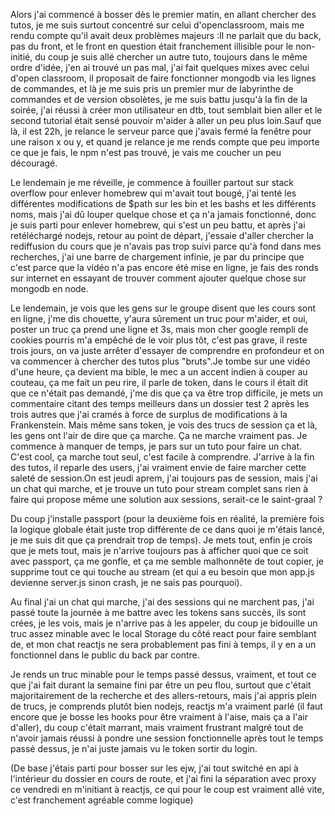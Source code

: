 Alors j'ai commencé à bosser dès le premier matin, en allant chercher des tutos, je me suis surtout concentré sur celui d'openclassroom, mais me rendu compte qu'il avait deux problèmes majeurs :Il ne parlait que du back, pas du front, et le front en question était franchement illisible pour le non-initié, du coup je suis allé chercher un autre tuto, toujours dans le même ordre d'idée, j'en ai trouvé un pas mal, j'ai fait quelques mixes avec celui d'open classroom, il proposait de faire fonctionner mongodb via les lignes de commandes, et là je me suis pris un premier mur de labyrinthe de commandes et de version obsolètes, je me suis battu jusqu'à la fin de la soirée, j'ai réussi à créer mon utilisateur en dtb, tout semblait bien aller et le second tutorial était sensé pouvoir m'aider à aller un peu plus loin.Sauf que là, il est 22h, je relance le serveur parce que j'avais fermé la fenêtre pour une raison x ou y, et quand je relance je me rends compte que peu importe ce que je fais, le npm n'est pas trouvé, je vais me coucher un peu découragé.

Le lendemain je me réveille, je commence à fouiller partout sur stack overflow pour enlever homebrew qui m'avait tout bougé, j'ai tenté les différentes modifications de $path sur les bin et les bashs et les différents noms, mais j'ai dû louper quelque chose et ça n'a jamais fonctionné, donc je suis parti pour enlever homebrew, qui s'est un peu battu, et après j'ai retéléchargé nodejs, retour au point de départ, j'essaie d'aller chercher la rediffusion du cours que je n'avais pas trop suivi parce qu'à fond dans mes recherches, j'ai une barre de chargement infinie, je par du principe  que c'est parce que la vidéo n'a pas encore été mise en ligne, je fais des ronds sur internet en essayant de trouver comment ajouter quelque chose sur mongodb en node.

Le lendemain, je vois que les gens sur le groupe disent que les cours sont en ligne, j'me dis chouette, y'aura sûrement un truc pour m'aider, et oui, poster un truc ça prend une ligne et 3s, mais mon cher google rempli de cookies pourris m'a empêché de le voir plus tôt, c'est pas grave, il reste trois jours, on va juste arrêter d'essayer de comprendre en profondeur et on va commencer à chercher des tutos plus "bruts".Je tombe sur une vidéo d'une heure, ça devient ma bible, le mec a un accent indien à couper au couteau, ça me fait un peu rire, il parle de token, dans le cours il était dit que ce n'était pas demandé, j'me dis que ça va être trop difficile, je mets un commentaire citant des temps meilleurs dans un dossier test 2 après les trois autres que j'ai cramés à force de surplus de modifications à la Frankenstein.
Mais même sans token, je vois des trucs de session ça et là, les gens ont l'air de dire que ça marche.
Ça ne marche vraiment pas.
Je commence à manquer de temps, je pars sur un tuto pour faire un chat.
C'est cool, ça marche tout seul, c'est facile à comprendre.
J'arrive à la fin des tutos, il reparle des users, j'ai vraiment envie de faire marcher cette saleté de session.On est jeudi aprem, j'ai toujours pas de session, mais j'ai un chat qui marche, et je trouve un tuto pour stream complet sans rien à faire qui propose même une solution aux sessions, serait-ce le saint-graal ?

Du coup j'installe passport (pour la deuxième fois en réalité, la première fois la logique globale était juste trop différente de ce dans quoi je m'étais lancé, je me suis dit que ça prendrait trop de temps).
Je mets tout, enfin je crois que je mets tout, mais je n'arrive toujours pas à afficher quoi que ce soit avec passport, ça me gonfle, et ça me semble malhonnête de tout copier, je supprime tout ce qui touche au stream (et qui a eu besoin que mon app.js devienne server.js sinon crash, je ne sais pas pourquoi).

Au final j'ai un chat qui marche, j'ai des sessions qui ne marchent pas, j'ai passé toute la journée à me battre avec les tokens sans succès, ils sont crées, je les vois, mais je n'arrive pas à les appeler, du coup je bidouille un truc assez minable avec le local Storage du côté react pour faire semblant de, et mon chat reactjs ne sera probablement pas fini à temps, il y en a un fonctionnel dans le public du back par contre.

Je rends un truc minable pour le temps passé dessus, vraiment, et tout ce que j'ai fait durant la semaine fini par être un peu flou, surtout que c'était majoritairement de la recherche et des allers-retours, mais j'ai appris plein de trucs, je comprends plutôt bien nodejs, reactjs m'a vraiment parlé (il faut encore que je bosse les hooks pour être vraiment à l'aise, mais ça a l'air d'aller), du coup c'était marrant, mais vraiment frustrant malgré tout de n'avoir jamais réussi à pondre une session fonctionnelle après tout le temps passé dessus, je n'ai juste jamais vu le token sortir du login.

(De base j'étais parti pour bosser sur les ejw, j'ai tout switché en api à l'intérieur du dossier en cours de route, et j'ai fini la séparation avec proxy ce vendredi en m'initiant à reactjs, ce qui pour le coup est vraiment allé vite, c'est franchement agréable comme logique)